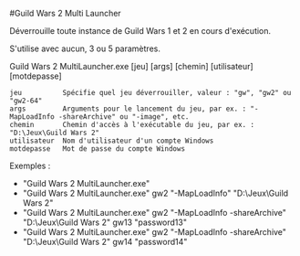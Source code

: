 #Guild Wars 2 Multi Launcher

Déverrouille toute instance de Guild Wars 1 et 2 en cours d'exécution.

S'utilise avec aucun, 3 ou 5 paramètres.


Guild Wars 2 MultiLauncher.exe [jeu] [args] [chemin] [utilisateur] [motdepasse]

    jeu          Spécifie quel jeu déverrouiller, valeur : "gw", "gw2" ou "gw2-64"
    args         Arguments pour le lancement du jeu, par ex. : "-MapLoadInfo -shareArchive" ou "-image", etc.
    chemin       Chemin d'accès à l'exécutable du jeu, par ex. : "D:\Jeux\Guild Wars 2"
    utilisateur  Nom d'utilisateur d'un compte Windows
    motdepasse   Mot de passe du compte Windows

Exemples :
- "Guild Wars 2 MultiLauncher.exe"
- "Guild Wars 2 MultiLauncher.exe" gw2 "-MapLoadInfo" "D:\Jeux\Guild Wars 2"
- "Guild Wars 2 MultiLauncher.exe" gw2 "-MapLoadInfo -shareArchive" "D:\Jeux\Guild Wars 2" gw13 "password13"
- "Guild Wars 2 MultiLauncher.exe" gw2 "-MapLoadInfo -shareArchive" "D:\Jeux\Guild Wars 2" gw14 "password14"
